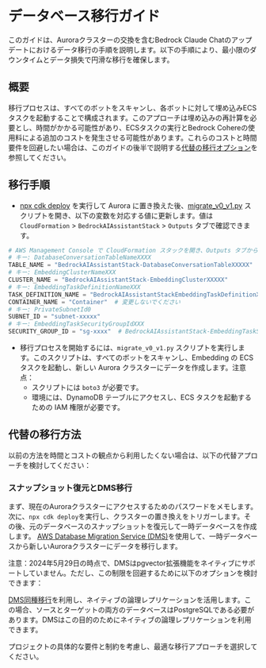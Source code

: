 # データベース移行ガイド

このガイドは、Auroraクラスターの交換を含むBedrock Claude Chatのアップデートにおけるデータ移行の手順を説明します。以下の手順により、最小限のダウンタイムとデータ損失で円滑な移行を確保します。

## 概要

移行プロセスは、すべてのボットをスキャンし、各ボットに対して埋め込みECSタスクを起動することで構成されます。このアプローチは埋め込みの再計算を必要とし、時間がかかる可能性があり、ECSタスクの実行とBedrock Cohereの使用料による追加のコストを発生させる可能性があります。これらのコストと時間要件を回避したい場合は、このガイドの後半で説明する[代替の移行オプション](#alternative-migration-options)を参照してください。

## 移行手順

- [npx cdk deploy](../README.md#deploy-using-cdk) を実行して Aurora に置き換えた後、[migrate_v0_v1.py](./migrate_v0_v1.py) スクリプトを開き、以下の変数を対応する値に更新します。値は `CloudFormation` > `BedrockAIAssistantStack` > `Outputs` タブで確認できます。

```py
# AWS Management Console で CloudFormation スタックを開き、Outputs タブから値をコピーします。
# キー: DatabaseConversationTableNameXXXX
TABLE_NAME = "BedrockAIAssistantStack-DatabaseConversationTableXXXXX"
# キー: EmbeddingClusterNameXXX
CLUSTER_NAME = "BedrockAIAssistantStack-EmbeddingClusterXXXXX"
# キー: EmbeddingTaskDefinitionNameXXX
TASK_DEFINITION_NAME = "BedrockAIAssistantStackEmbeddingTaskDefinitionXXXXX"
CONTAINER_NAME = "Container"  # 変更しないでください
# キー: PrivateSubnetId0
SUBNET_ID = "subnet-xxxxx"
# キー: EmbeddingTaskSecurityGroupIdXXX
SECURITY_GROUP_ID = "sg-xxxx"  # BedrockAIAssistantStack-EmbeddingTaskSecurityGroupXXXXX
```

- 移行プロセスを開始するには、`migrate_v0_v1.py` スクリプトを実行します。このスクリプトは、すべてのボットをスキャンし、Embedding の ECS タスクを起動し、新しい Aurora クラスターにデータを作成します。注意点：
  - スクリプトには `boto3` が必要です。
  - 環境には、DynamoDB テーブルにアクセスし、ECS タスクを起動するための IAM 権限が必要です。

## 代替の移行方法

以前の方法を時間とコストの観点から利用したくない場合は、以下の代替アプローチを検討してください：

### スナップショット復元とDMS移行

まず、現在のAuroraクラスターにアクセスするためのパスワードをメモします。次に、`npx cdk deploy`を実行し、クラスターの置き換えをトリガーします。その後、元のデータベースのスナップショットを復元して一時データベースを作成します。
[AWS Database Migration Service (DMS)](https://aws.amazon.com/dms/)を使用して、一時データベースから新しいAuroraクラスターにデータを移行します。

注意：2024年5月29日の時点で、DMSはpgvector拡張機能をネイティブにサポートしていません。ただし、この制限を回避するために以下のオプションを検討できます：

[DMS同種移行](https://docs.aws.amazon.com/dms/latest/userguide/dm-migrating-data.html)を利用し、ネイティブの論理レプリケーションを活用します。この場合、ソースとターゲットの両方のデータベースはPostgreSQLである必要があります。DMSはこの目的のためにネイティブの論理レプリケーションを利用できます。

プロジェクトの具体的な要件と制約を考慮し、最適な移行アプローチを選択してください。